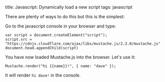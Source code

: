 title: Javascript: Dynamically load a new script
tags: javascript

There are plenty of ways to do this but this is the simplest:

Go to the javascript console in your browser and type:

```
var script = document.createElement("script"); 
script.src = "https://cdnjs.cloudflare.com/ajax/libs/mustache.js/2.3.0/mustache.js"
document.head.appendChild(script)
```

You have now loaded Mustache.js into the browser. Let's use it:

```
Mustache.render("hi {{name}}!", { name: "dave" });
```

It will render `hi dave!` in the console.
